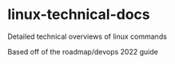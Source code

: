 # linux-technical-docs
Detailed technical overviews of linux commands

Based off of the roadmap/devops 2022 guide


